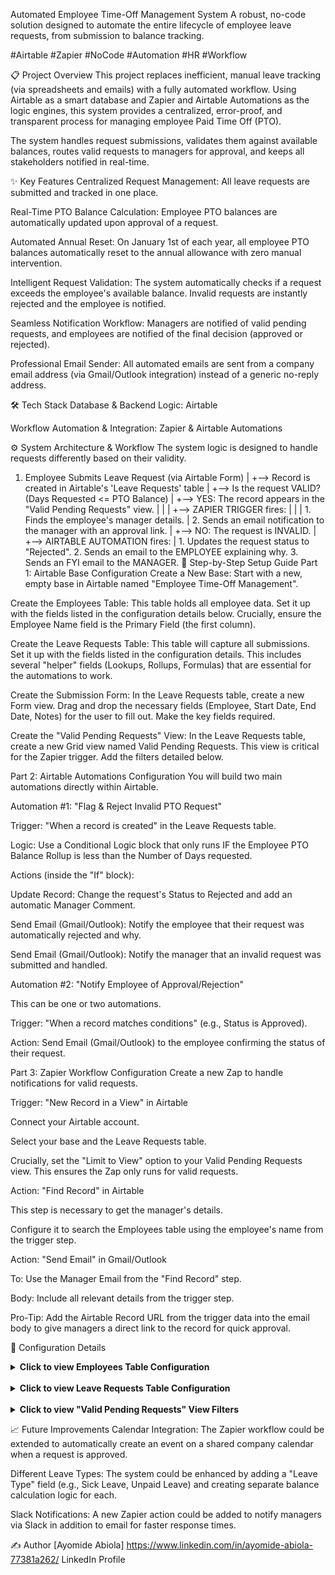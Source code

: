 Automated Employee Time-Off Management System
A robust, no-code solution designed to automate the entire lifecycle of employee leave requests, from submission to balance tracking.

#Airtable #Zapier #NoCode #Automation #HR #Workflow

📋 Project Overview
This project replaces inefficient, manual leave tracking (via spreadsheets and emails) with a fully automated workflow. Using Airtable as a smart database and Zapier and Airtable Automations as the logic engines, this system provides a centralized, error-proof, and transparent process for managing employee Paid Time Off (PTO).

The system handles request submissions, validates them against available balances, routes valid requests to managers for approval, and keeps all stakeholders notified in real-time.

✨ Key Features
Centralized Request Management: All leave requests are submitted and tracked in one place.

Real-Time PTO Balance Calculation: Employee PTO balances are automatically updated upon approval of a request.

Automated Annual Reset: On January 1st of each year, all employee PTO balances automatically reset to the annual allowance with zero manual intervention.

Intelligent Request Validation: The system automatically checks if a request exceeds the employee's available balance. Invalid requests are instantly rejected and the employee is notified.

Seamless Notification Workflow: Managers are notified of valid pending requests, and employees are notified of the final decision (approved or rejected).

Professional Email Sender: All automated emails are sent from a company email address (via Gmail/Outlook integration) instead of a generic no-reply address.

🛠️ Tech Stack
Database & Backend Logic: Airtable

Workflow Automation & Integration: Zapier & Airtable Automations

⚙️ System Architecture & Workflow
The system logic is designed to handle requests differently based on their validity.

1. Employee Submits Leave Request (via Airtable Form)
   |
   +--> Record is created in Airtable's 'Leave Requests' table
   |
   +--> Is the request VALID? (Days Requested <= PTO Balance)
        |
        +--> YES: The record appears in the "Valid Pending Requests" view.
        |    |
        |    +--> ZAPIER TRIGGER fires:
        |         |
        |         1. Finds the employee's manager details.
        |         2. Sends an email notification to the manager with an approval link.
        |
        +--> NO: The request is INVALID.
             |
             +--> AIRTABLE AUTOMATION fires:
                  |
                  1. Updates the request status to "Rejected".
                  2. Sends an email to the EMPLOYEE explaining why.
                  3. Sends an FYI email to the MANAGER.
🚀 Step-by-Step Setup Guide
Part 1: Airtable Base Configuration
Create a New Base: Start with a new, empty base in Airtable named "Employee Time-Off Management".

Create the Employees Table: This table holds all employee data. Set it up with the fields listed in the configuration details below. Crucially, ensure the Employee Name field is the Primary Field (the first column).

Create the Leave Requests Table: This table will capture all submissions. Set it up with the fields listed in the configuration details. This includes several "helper" fields (Lookups, Rollups, Formulas) that are essential for the automations to work.

Create the Submission Form: In the Leave Requests table, create a new Form view. Drag and drop the necessary fields (Employee, Start Date, End Date, Notes) for the user to fill out. Make the key fields required.

Create the "Valid Pending Requests" View: In the Leave Requests table, create a new Grid view named Valid Pending Requests. This view is critical for the Zapier trigger. Add the filters detailed below.

Part 2: Airtable Automations Configuration
You will build two main automations directly within Airtable.

Automation #1: "Flag & Reject Invalid PTO Request"

Trigger: "When a record is created" in the Leave Requests table.

Logic: Use a Conditional Logic block that only runs IF the Employee PTO Balance Rollup is less than the Number of Days requested.

Actions (inside the "If" block):

Update Record: Change the request's Status to Rejected and add an automatic Manager Comment.

Send Email (Gmail/Outlook): Notify the employee that their request was automatically rejected and why.

Send Email (Gmail/Outlook): Notify the manager that an invalid request was submitted and handled.

Automation #2: "Notify Employee of Approval/Rejection"

This can be one or two automations.

Trigger: "When a record matches conditions" (e.g., Status is Approved).

Action: Send Email (Gmail/Outlook) to the employee confirming the status of their request.

Part 3: Zapier Workflow Configuration
Create a new Zap to handle notifications for valid requests.

Trigger: "New Record in a View" in Airtable

Connect your Airtable account.

Select your base and the Leave Requests table.

Crucially, set the "Limit to View" option to your Valid Pending Requests view. This ensures the Zap only runs for valid requests.

Action: "Find Record" in Airtable

This step is necessary to get the manager's details.

Configure it to search the Employees table using the employee's name from the trigger step.

Action: "Send Email" in Gmail/Outlook

To: Use the Manager Email from the "Find Record" step.

Body: Include all relevant details from the trigger step.

Pro-Tip: Add the Airtable Record URL from the trigger data into the email body to give managers a direct link to the record for quick approval.

🔧 Configuration Details
<details>
<summary><strong>Click to view Employees Table Configuration</strong></summary>

Field Name	Field Type	Notes
Employee Name	Single line text	(Primary Field 🔑)
Employee Email	Email	
Manager Name	Single line text	
Manager Email	Email	
Leave Requests	Link to another record	Links to the Leave Requests table (Allow multiple records)
Approved Days (Current Year)	Rollup	Rolls up Number of Days from Leave Requests with SUM(values) where Is Current Year? is 1 AND Status is Approved
PTO Balance	Formula	Formula: 22 - {Approved Days (Current Year)}

Export to Sheets
</details>

<br>

<details>
<summary><strong>Click to view Leave Requests Table Configuration</strong></summary>

Field Name	Field Type	Notes
Request ID	Autonumber	(Primary Field 🔑)
Employee	Link to another record	Links to Employees table (Allow multiple records: OFF)
Start Date	Date	
End Date	Date	
Number of Days	Formula	Formula: IF(AND({Start Date}, {End Date}), WORKDAY_DIFF({Start Date}, {End Date}) + 1, 0)
Status	Single select	Options: Pending, Approved, Rejected
Is Current Year?	Formula	For annual reset. Formula: YEAR({Start Date}) = YEAR(TODAY())
Employee PTO Balance Rollup	Rollup	For validation. Rolls up PTO Balance from Employees with SUM(values)
Is Valid Request?	Formula	For filtering. Formula: IF({Employee PTO Balance Rollup} >= {Number of Days}, 1, 0)
Employee Email Lookup	Lookup	For notifications. Looks up Employee Email from the Employee link.
Manager Email Lookup	Lookup	For notifications. Looks up Manager Email from the Employee link.

Export to Sheets
</details>

<br>

<details>
<summary><strong>Click to view "Valid Pending Requests" View Filters</strong></summary>

This view in the Leave Requests table should have the following filters:

Where Status is Pending

AND

Where Is Valid Request? is 1

</details>

📈 Future Improvements
Calendar Integration: The Zapier workflow could be extended to automatically create an event on a shared company calendar when a request is approved.

Different Leave Types: The system could be enhanced by adding a "Leave Type" field (e.g., Sick Leave, Unpaid Leave) and creating separate balance calculation logic for each.

Slack Notifications: A new Zapier action could be added to notify managers via Slack in addition to email for faster response times.

✍️ Author
[Ayomide Abiola]
https://www.linkedin.com/in/ayomide-abiola-77381a262/
LinkedIn Profile
